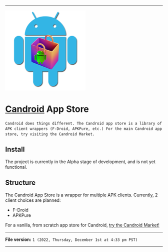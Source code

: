
***

<img alt="Candroid App Store logo failed to load. Click/tap here to attempt to view it" src="/Candroid-App-Store_1000pIcon_V1_HighCompression.png" width="256"/>

# [Candroid](https://github.com/seanpm2001/Candroid/) App Store

`Candroid does things different. The Candroid app store is a library of APK client wrappers (F-Droid, APKPure, etc.) For the main Candroid app store, try visiting the Candroid Market.`

## Install

The project is currently in the Alpha stage of development, and is not yet functional.

## Structure

The Candroid App Store is a wrapper for multiple APK clients. Currently, 2 client choices are planned:

- F-Droid
- APKPure

For a vanilla, from scratch app store for Candroid, [try the Candroid Market!](https://github.com/seanpm2001/Candroid-Market/)

***

**File version:** `1 (2022, Thursday, December 1st at 4:33 pm PST)`

***
